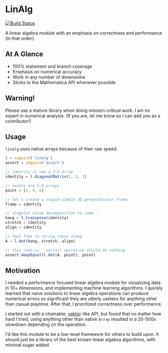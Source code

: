 # LinAlg

[![Build Status](https://travis-ci.org/ben-ng/linalg.svg?branch=master)](https://travis-ci.org/ben-ng/linalg)

A linear algebra module with an emphasis on correctness and performance (in that order).

## At A Glance

 * 100% statement and branch coverage
 * Emphasis on numerical accuracy
 * Work in any number of dimensions
 * Sticks to the Mathematica API whenever possible

## Warning!

Please use a mature library when doing mission-critical work. I am no expert in numerical analysis. (If you are, let me know so I can add you as a contributor!)

## Usage

`linalg` uses native arrays because of their raw speed.

```javascript
l = require('linalg')
assert = require('assert')

// identity is now a 2-D Array
identity = l.diagonalMatrix(1, 1, 1)

// points are 1-D arrays
point = [2, 4, 6]

// let's create a stupid simple 3D perpendicular frame
frame = identity

// singular value decomposition to come...
hang = l.transpose(identity)
stretch = identity
align = identity

// feel free to string these along
A = l.dot(hang, stretch, align)

// this (matrix . vector) operation should do nothing
assert.deepEqual(l.dot(A, point), point)
```

## Motivation

I needed a performance focused linear algebra module for visualizing data in 10+ dimensions, and implementing machine learning algorithms. I quickly learned that naive solutions to linear algebra operations can produce numerical errors so significant they are utterly useless for anything other than casual playtime. After that, I prioritized correctness over performance.

I started out with a chainable, [vektor](https://www.npmjs.org/package/vektor)-like API, but found that no matter how hard I tried, using anything other than native `Array` resulted in a 20-500x slowdown depending on the operation.

I'd like this module to be a low-level framework for others to build upon. It should just be a library of the best known linear algebra algorithms, with minimal sugar added.
